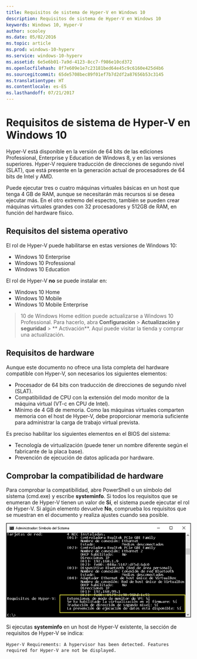 ```yaml
---
title: Requisitos de sistema de Hyper-V en Windows 10
description: Requisitos de sistema de Hyper-V en Windows 10
keywords: Windows 10, Hyper-V
author: scooley
ms.date: 05/02/2016
ms.topic: article
ms.prod: windows-10-hyperv
ms.service: windows-10-hyperv
ms.assetid: 6e5e6b01-7a9d-4123-8cc7-f986e10cd372
ms.openlocfilehash: 8f7e609e1e7c23181bed64e45c9c6160e425d4b6
ms.sourcegitcommit: 65de5708bec89f01ef7b7d2df2a87656b53c3145
ms.translationtype: HT
ms.contentlocale: es-ES
ms.lasthandoff: 07/21/2017
---
```

# Requisitos de sistema de Hyper-V en Windows 10

Hyper-V está disponible en la versión de 64 bits de las ediciones Professional, Enterprise y Education de Windows 8, y en las versiones superiores.  Hyper-V requiere traducción de direcciones de segundo nivel (SLAT), que está presente en la generación actual de procesadores de 64 bits de Intel y AMD.

Puede ejecutar tres o cuatro máquinas virtuales básicas en un host que tenga 4 GB de RAM, aunque se necesitarán más recursos si se desea ejecutar más. En el otro extremo del espectro, también se pueden crear máquinas virtuales grandes con 32 procesadores y 512GB de RAM, en función del hardware físico.

## Requisitos del sistema operativo

El rol de Hyper-V puede habilitarse en estas versiones de Windows 10:

- Windows 10 Enterprise
- Windows 10 Professional
- Windows 10 Education

El rol de Hyper-V **no** se puede instalar en:

- Windows 10 Home
- Windows 10 Mobile
- Windows 10 Mobile Enterprise

>10 de Windows Home edition puede actualizarse a Windows 10 Professional. Para hacerlo, abra **Configuración** > **Actualización y seguridad** > ** Activación**. Aquí puede visitar la tienda y comprar una actualización.

## Requisitos de hardware

Aunque este documento no ofrece una lista completa del hardware compatible con Hyper-V, son necesarios los siguientes elementos:
    
- Procesador de 64 bits con traducción de direcciones de segundo nivel (SLAT).
- Compatibilidad de CPU con la extensión del modo monitor de la máquina virtual (VT-c en CPU de Intel).
- Mínimo de 4 GB de memoria. Como las máquinas virtuales comparten memoria con el host de Hyper-V, debe proporcionar memoria suficiente para administrar la carga de trabajo virtual prevista.

Es preciso habilitar los siguientes elementos en el BIOS del sistema:
- Tecnología de virtualización (puede tener un nombre diferente según el fabricante de la placa base).
- Prevención de ejecución de datos aplicada por hardware.

## Comprobar la compatibilidad de hardware

Para comprobar la compatibilidad, abre PowerShell o un símbolo del sistema (cmd.exe) y escribe **systeminfo**. Si todos los requisitos que se enumeran de Hyper-V tienen un valor de **Sí**, el sistema puede ejecutar el rol de Hyper-V. Si algún elemento devuelve **No**, comprueba los requisitos que se muestran en el documento y realiza ajustes cuando sea posible.

![](media/SystemInfo-upd.png)

Si ejecutas **systeminfo** en un host de Hyper-V existente, la sección de requisitos de Hyper-V se indica:

```
Hyper-V Requirements: A hypervisor has been detected. Features required for Hyper-V are not be displayed.
```